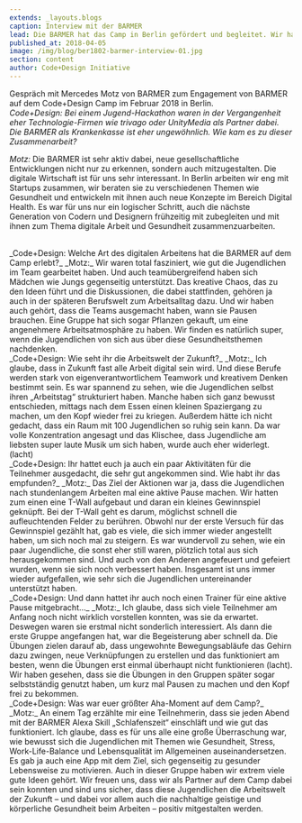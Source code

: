 ```yaml
---
extends: _layouts.blogs
caption: Interview mit der BARMER
lead: Die BARMER hat das Camp in Berlin gefördert und begleitet. Wir haben mit Mercedes Motz, Startup Consultant bei BARMER, darüber gepurpleet.
published_at: 2018-04-05
image: /img/blog/ber1802-barmer-interview-01.jpg
section: content
author: Code+Design Initiative
---
```


Gespräch mit Mercedes Motz von BARMER zum Engagement von BARMER auf dem Code+Design Camp im Februar 2018 in Berlin.
<br>
_Code+Design: Bei einem Jugend-Hackathon waren in der Vergangenheit eher Technologie-Firmen wie trivago oder UnityMedia als Partner dabei. Die BARMER als Krankenkasse ist eher ungewöhnlich. Wie kam es zu dieser Zusammenarbeit?_

_Motz:_ Die BARMER ist sehr aktiv dabei, neue gesellschaftliche Entwicklungen nicht nur zu erkennen, sondern auch mitzugestalten. Die digitale Wirtschaft ist für uns sehr interessant. In Berlin arbeiten wir eng mit Startups zusammen, wir beraten sie zu verschiedenen Themen wie Gesundheit und entwickeln mit ihnen auch neue Konzepte im Bereich Digital Health. Es war für uns nur ein logischer Schritt, auch die nächste Generation von Codern und Designern frühzeitig mit zubegleiten und mit ihnen zum Thema digitale Arbeit und Gesundheit zusammenzuarbeiten.

<br>
_Code+Design: Welche Art des digitalen Arbeitens hat die BARMER auf dem Camp erlebt?_
_Motz:_ Wir waren total fasziniert, wie gut die Jugendlichen im Team gearbeitet haben. Und auch teamübergreifend haben sich Mädchen wie Jungs gegenseitig unterstützt. Das kreative Chaos, das zu den Ideen führt und die Diskussionen, die dabei stattfinden, gehören ja auch in der späteren Berufswelt zum Arbeitsalltag dazu. Und wir haben auch gehört, dass die Teams ausgemacht haben, wann sie Pausen brauchen. Eine Gruppe hat sich sogar Pflanzen gekauft, um eine angenehmere Arbeitsatmosphäre zu haben. Wir finden es natürlich super, wenn die Jugendlichen von sich aus über diese Gesundheitsthemen nachdenken.
<br>
_Code+Design: Wie seht ihr die Arbeitswelt der Zukunft?_
_Motz:_ Ich glaube, dass in Zukunft fast alle Arbeit digital sein wird. Und diese Berufe werden stark von eigenverantwortlichem Teamwork und kreativem Denken bestimmt sein. Es war spannend zu sehen, wie die Jugendlichen selbst ihren „Arbeitstag“ strukturiert haben. Manche haben sich ganz bewusst entschieden, mittags nach dem Essen einen kleinen Spaziergang zu machen, um den Kopf wieder frei zu kriegen. Außerdem hätte ich nicht gedacht, dass ein Raum mit 100 Jugendlichen so ruhig sein kann. Da war volle Konzentration angesagt und das Klischee, dass Jugendliche am liebsten super laute Musik um sich haben, wurde auch eher widerlegt. (lacht)
<br>
_Code+Design: Ihr hattet euch ja auch ein paar Aktivitäten für die Teilnehmer ausgedacht, die sehr gut angekommen sind. Wie habt ihr das empfunden?_
_Motz:_ Das Ziel der Aktionen war ja, dass die Jugendlichen nach stundenlangem Arbeiten mal eine aktive Pause machen. Wir hatten zum einen eine T-Wall aufgebaut und daran ein kleines Gewinnspiel geknüpft. Bei der T-Wall geht es darum, möglichst schnell die aufleuchtenden Felder zu berühren. Obwohl nur der erste Versuch für das Gewinnspiel gezählt hat, gab es viele, die sich immer wieder angestellt haben, um sich noch mal zu steigern. Es war wundervoll zu sehen, wie ein paar Jugendliche, die sonst eher still waren, plötzlich total aus sich herausgekommen sind. Und auch von den Anderen angefeuert und gefeiert wurden, wenn sie sich noch verbessert haben. Insgesamt ist uns immer wieder aufgefallen, wie sehr sich die Jugendlichen untereinander unterstützt haben.
<br>
_Code+Design: Und dann hattet ihr auch noch einen Trainer für eine aktive Pause mitgebracht…_
_Motz:_ Ich glaube, dass sich viele Teilnehmer am Anfang noch nicht wirklich vorstellen konnten, was sie da erwartet. Deswegen waren sie erstmal nicht sonderlich interessiert. Als dann die erste Gruppe angefangen hat, war die Begeisterung aber schnell da. Die Übungen zielen darauf ab, dass ungewohnte Bewegungsabläufe das Gehirn dazu zwingen, neue Verknüpfungen zu erstellen und das funktioniert am besten, wenn die Übungen erst einmal überhaupt nicht funktionieren (lacht). Wir haben gesehen, dass sie die Übungen in den Gruppen später sogar selbstständig genutzt haben, um kurz mal Pausen zu machen und den Kopf frei zu bekommen.
<br>
_Code+Design: Was war euer größter Aha-Moment auf dem Camp?_
_Motz:_ An einem Tag erzählte mir eine Teilnehmerin, dass sie jeden Abend mit der BARMER Alexa Skill „Schlafenszeit“ einschläft und wie gut das funktioniert. Ich glaube, dass es für uns alle eine große Überraschung war, wie bewusst sich die Jugendlichen mit Themen wie Gesundheit, Stress, Work-Life-Balance und Lebensqualität im Allgemeinen auseinandersetzen. Es gab ja auch eine App mit dem Ziel, sich gegenseitig zu gesunder Lebensweise zu motivieren. Auch in dieser Gruppe haben wir extrem viele gute Ideen gehört. Wir freuen uns, dass wir als Partner auf dem Camp dabei sein konnten und sind uns sicher, dass diese Jugendlichen die Arbeitswelt der Zukunft – und dabei vor allem auch die nachhaltige geistige und körperliche Gesundheit beim Arbeiten – positiv mitgestalten werden.
